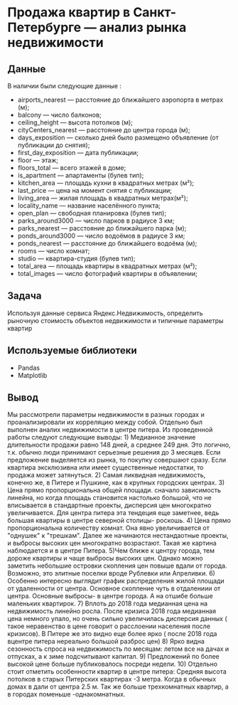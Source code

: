 # Продажа квартир в Санкт-Петербурге — анализ рынка недвижимости



## Данные

В наличии были следующие данные :
- airports_nearest — расстояние до ближайшего аэропорта в метрах (м);
- balcony — число балконов;
- ceiling_height — высота потолков (м);
- cityCenters_nearest — расстояние до центра города (м);
- days_exposition — сколько дней было размещено объявление (от публикации до снятия);
- first_day_exposition — дата публикации;
- floor — этаж;
- floors_total — всего этажей в доме;
- is_apartment — апартаменты (булев тип);
- kitchen_area — площадь кухни в квадратных метрах (м²);
- last_price — цена на момент снятия с публикации;
- living_area — жилая площадь в квадратных метрах(м²);
- locality_name — название населённого пункта;
- open_plan — свободная планировка (булев тип);
- parks_around3000 — число парков в радиусе 3 км;
- parks_nearest — расстояние до ближайшего парка (м);
- ponds_around3000 — число водоёмов в радиусе 3 км;
- ponds_nearest — расстояние до ближайшего водоёма (м);
- rooms — число комнат;
- studio — квартира-студия (булев тип);
- total_area — площадь квартиры в квадратных метрах (м²);
- total_images — число фотографий квартиры в объявлении;

## Задача

Используя данные сервиса Яндекс.Недвижимость, определить рыночную стоимость объектов недвижимости и типичные параметры квартир

## Используемые библиотеки
- Pandas
- Matplotlib

##  Вывод
Мы рассмотрели параметры недвижимости в разных городах и проанализировали их корреляцию между собой. Отдельно был выполнен аналих недвижимости в центре питера. Из проведенной работы следуют следующие выводы: 1) Медианное значение длительности продажи равно 148 дней, а среднее 249 дня. Это логично, т.к. обычно люди принимают серьезные решения до 3 месяцев. Если предложение выделяется из рынка, то покупку совершают сразу. Если квартира эксклюзивна или имеет существенные недостатки, то продажа может затянуться. 2) Самая ликвидная недвижимость, конечно же, в Питере и Пушкине, как в крупных городских центрах. 3) Цена прямо пропорциональна общей площади. сначало зависимость линейна, но когда площадь становится настолько большой, что не вписывается в стандартные проекты, дисперсия цен многократно увеличивается. Для центра питера эта тендеция еще заметнее, ведь большая квартиры в центре северной столицы- роскошь. 4) Цена прямо пропорциональна количеству комнат. Она явно увеличивается от "однушек" к "трешкам". Далее же начинаются нестандаотные проекты, и выбросы высоких цен многократно возрастают. Такая же картина наблюдается и в центре Питера. 5)Чем ближе к центру города, тем дороже квартиры и чаще выбросы высоких цен. Однако можно заметить небольшие островки скопления цен повыше вдали от города. Возможно, это элитные поселки вроде Рублевки или Апреливки. 6) Особенно интересно выглядит график распределения жилой площади от удаленности от центра. Основное скопление чуть в отдалениии от центра. Основные выбросы- в центре города. А на отшибе больше маленьких квартирок. 7) Вплоть до 2018 года медианная цена на недвижимость линейно росла. После кризиса 2018 года медианная цена немного упало, но очень сильно увеличилась дисперсия данных ( такое неравенство в цене говорит о расслоении населения после кризисов). В Питере же это видно еще более ярко ( после 2018 года вцентре питера нереально большой разброс цен) 8) Ярко видна сезонность спроса на недвижимость по месяцам: летом все на дачах и отпусках, а к зиме подсчитывают капитал. 9) Предложений по более высокой цене больше публиковалось посреди недели. 10) Отдельно стоит отметить особенности квартир в центре питера: Средняя высота потолков в старых Питерских квартирах -3 метра. Когда в обычных домах в дали от центра 2.5 м. Так же больше трехкомнатных квартир, а в городах поменьше -однакомнатных.





